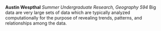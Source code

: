 **Austin Wespthal**
*Summer Undergraduate Research, Geography 594* 
Big data are very large sets of data which are typically analyzed computationally for the purpose of revealing trends, patterns, and relationships among the data. 
